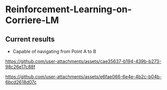 # Reinforcement-Learning-on-Corriere-LM

## Current results
- Capable of navigating from Point A to B
 

https://github.com/user-attachments/assets/cae35637-b194-439b-b273-98c26e17c88f



https://github.com/user-attachments/assets/e6fae066-6e4e-4b2c-b04b-6bcd2618d07c

